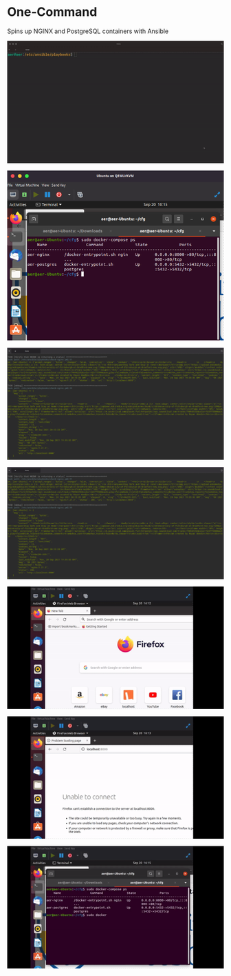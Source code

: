 # One-Command
Spins up NGINX and PostgreSQL containers with Ansible

<div align="center">
 
![One](https://github.com/rehtsira/One-Command/blob/main/images/one.gif)

![Docker-Compose-Process](https://github.com/rehtsira/One-Command/blob/main/images/Docker-Compose%20Processes.png)
 
 ![Nginx-check](https://github.com/rehtsira/One-Command/blob/main/images/NGINX-check.png)
 
 ![PostgreSQL-check](https://github.com/rehtsira/One-Command/blob/main/images/NGINX-check.png)
 
 ![before-compose](https://github.com/rehtsira/One-Command/blob/main/images/before-compose.gif)
 
 ![after-compose](https://github.com/rehtsira/One-Command/blob/main/images/after-compose.gif)
 
 ![table-check](https://github.com/rehtsira/One-Command/blob/main/images/postgres-check.gif)
 
 
